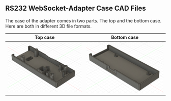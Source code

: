 ## RS232 WebSocket-Adapter Case CAD Files

The case of the adapter comes in two parts. The top and the bottom case. Here are both in different 3D file formats.

Top case                                       | Bottom case
:---------------------------------------------:|:----------------------------------------------------:
![The top case](Resources/fusion_top_case.png) | ![The bottom case](Resources/fusion_bottom_case.png)
